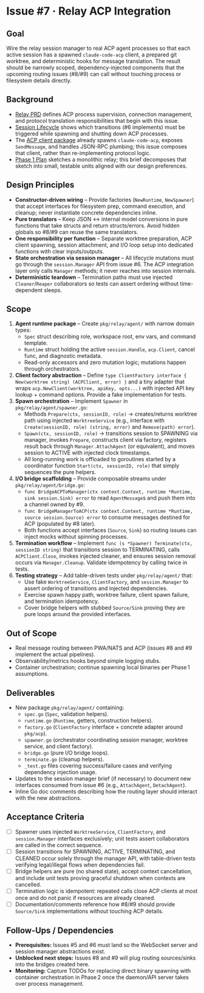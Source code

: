 # Issue #7 · Relay ACP Integration

## Goal
Wire the relay session manager to real ACP agent processes so that each active session has a spawned `claude-code-acp` client, a prepared git worktree, and deterministic hooks for message translation. The result should be narrowly scoped, dependency-injected components that the upcoming routing issues (#8/#9) can call without touching process or filesystem details directly.

## Background
- [Relay PRD](../prd/relay.md) defines ACP process supervision, connection management, and protocol translation responsibilities that begin with this issue.
- [Session Lifecycle](../SESSION_LIFECYCLE.md) shows which transitions (#6 implements) must be triggered while spawning and shutting down ACP processes.
- The [ACP client package](../../pkg/acp) already spawns `claude-code-acp`, exposes `SendMessage`, and handles JSON-RPC plumbing; this issue composes that client, rather than re-implementing protocol logic.
- [Phase 1 Plan](../PHASE1_PLAN.md#4-relay-with-acp-integration) sketches a monolithic relay; this brief decomposes that sketch into small, testable units aligned with our design preferences.

## Design Principles
- **Constructor-driven wiring** – Provide factories (`NewRuntime`, `NewSpawner`) that accept interfaces for filesystem prep, command execution, and cleanup; never instantiate concrete dependencies inline.
- **Pure translators** – Keep JSON ↔ internal model conversions in pure functions that take structs and return structs/errors. Avoid hidden globals so #8/#9 can reuse the same translators.
- **One responsibility per function** – Separate worktree preparation, ACP client spawning, session attachment, and I/O loop setup into dedicated functions with clear inputs/outputs.
- **State orchestration via session manager** – All lifecycle mutations must go through the `session.Manager` API from issue #6. The ACP integration layer only calls `Manager` methods; it never reaches into session internals.
- **Deterministic teardown** – Termination paths must use injected `Cleaner`/`Reaper` collaborators so tests can assert ordering without time-dependent sleeps.

## Scope
1. **Agent runtime package** – Create `pkg/relay/agent/` with narrow domain types:
   - `Spec` struct describing role, workspace root, env vars, and command template.
   - `Runtime` struct holding the active `session.Handle`, `acp.Client`, cancel func, and diagnostic metadata.
   - Read-only accessors and zero mutation logic; mutations happen through orchestrators.
2. **Client factory abstraction** – Define `type ClientFactory interface { New(worktree string) (ACPClient, error) }` and a tiny adapter that wraps `acp.NewClient(worktree, apiKey, opts...)` with injected API key lookup + command options. Provide a fake implementation for tests.
3. **Spawn orchestration** – Implement `Spawner` in `pkg/relay/agent/spawner.go`:
   - Methods `Prepare(ctx, sessionID, role)` → creates/returns worktree path using injected `WorktreeService` (e.g., interface with `Create(sessionID, role) (string, error)` and `Remove(path) error`).
   - `Spawn(ctx, sessionID, role)` → transitions session to SPAWNING via manager, invokes `Prepare`, constructs client via factory, registers result back through `Manager.AttachAgent` (or equivalent), and moves session to ACTIVE with injected clock timestamps.
   - All long-running work is offloaded to goroutines started by a coordinator function `Start(ctx, sessionID, role)` that simply sequences the pure helpers.
4. **I/O bridge scaffolding** – Provide composable streams under `pkg/relay/agent/bridge.go`:
   - `func BridgeACPToManager(ctx context.Context, runtime *Runtime, sink session.Sink) error` to read `AgentMessage`s and push them into a channel owned by #9.
   - `func BridgeManagerToACP(ctx context.Context, runtime *Runtime, source session.Source) error` to consume messages destined for ACP (populated by #8 later).
   - Both functions accept interfaces (`Source`, `Sink`) so routing issues can inject mocks without spinning processes.
5. **Termination workflow** – Implement `func (s *Spawner) Terminate(ctx, sessionID string)` that transitions session to TERMINATING, calls `ACPClient.Close`, invokes injected cleaner, and ensures session removal occurs via `Manager.Cleanup`. Validate idempotency by calling twice in tests.
6. **Testing strategy** – Add table-driven tests under `pkg/relay/agent/` that:
   - Use fake `WorktreeService`, `ClientFactory`, and `session.Manager` to assert ordering of transitions and injected dependencies.
   - Exercise spawn happy path, worktree failure, client spawn failure, and termination idempotency.
   - Cover bridge helpers with stubbed `Source/Sink` proving they are pure loops around the provided interfaces.

## Out of Scope
- Real message routing between PWA/NATS and ACP (issues #8 and #9 implement the actual pipelines).
- Observability/metrics hooks beyond simple logging stubs.
- Container orchestration; continue spawning local binaries per Phase 1 assumptions.

## Deliverables
- New package `pkg/relay/agent/` containing:
  - `spec.go` (`Spec`, validation helpers).
  - `runtime.go` (`Runtime`, getters, construction helpers).
  - `factory.go` (`ClientFactory` interface + concrete adapter around `pkg/acp`).
  - `spawner.go` (orchestrator coordinating session manager, worktree service, and client factory).
  - `bridge.go` (pure I/O bridge loops).
  - `terminate.go` (cleanup helpers).
  - `_test.go` files covering success/failure cases and verifying dependency injection usage.
- Updates to the session manager brief (if necessary) to document new interfaces consumed from issue #6 (e.g., `AttachAgent`, `DetachAgent`).
- Inline Go doc comments describing how the routing layer should interact with the new abstractions.

## Acceptance Criteria
- [ ] Spawner uses injected `WorktreeService`, `ClientFactory`, and `session.Manager` interfaces exclusively; unit tests assert collaborators are called in the correct sequence.
- [ ] Session transitions for SPAWNING, ACTIVE, TERMINATING, and CLEANED occur solely through the manager API, with table-driven tests verifying legal/illegal flows when dependencies fail.
- [ ] Bridge helpers are pure (no shared state), accept context cancellation, and include unit tests proving graceful shutdown when contexts are cancelled.
- [ ] Termination logic is idempotent: repeated calls close ACP clients at most once and do not panic if resources are already cleaned.
- [ ] Documentation/comments reference how #8/#9 should provide `Source/Sink` implementations without touching ACP details.

## Follow-Ups / Dependencies
- **Prerequisites:** Issues #5 and #6 must land so the WebSocket server and session manager abstractions exist.
- **Unblocked next steps:** Issues #8 and #9 will plug routing sources/sinks into the bridges created here.
- **Monitoring:** Capture TODOs for replacing direct binary spawning with container orchestration in Phase 2 once the daemon/API server takes over process management.
